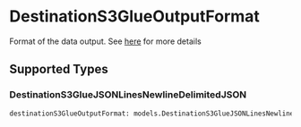 # DestinationS3GlueOutputFormat

Format of the data output. See <a href="https://docs.airbyte.com/integrations/destinations/s3/#supported-output-schema">here</a> for more details


## Supported Types

### DestinationS3GlueJSONLinesNewlineDelimitedJSON

```python
destinationS3GlueOutputFormat: models.DestinationS3GlueJSONLinesNewlineDelimitedJSON = /* values here */
```

